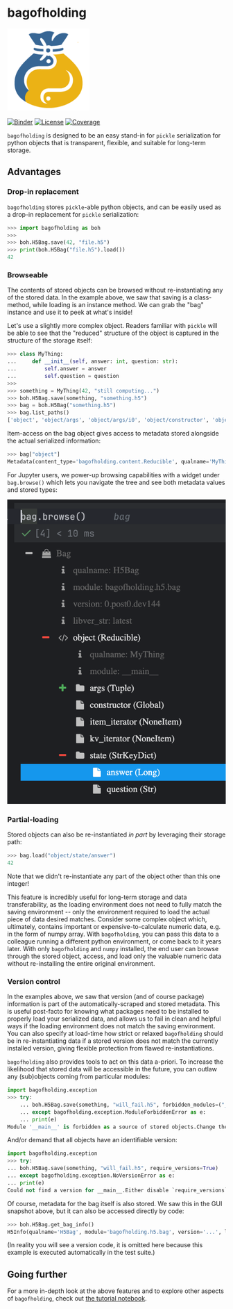 # bagofholding

<img src="_static/bagofholding_logo.png" alt="Logo" width="190"/>  

[![Binder](https://mybinder.org/badge_logo.svg)](https://mybinder.org/v2/gh/pyiron/bagofholding/HEAD)
[![License](https://img.shields.io/badge/License-BSD_3--Clause-blue.svg)](https://opensource.org/licenses/BSD-3-Clause)
[![Coverage](https://codecov.io/gh/pyiron/bagofholding/graph/badge.svg)](https://codecov.io/gh/pyiron/bagofholding)

[//]: # ([![Documentation]&#40;https://readthedocs.org/projects/bagofholding/badge/?version=latest&#41;]&#40;https://bagofholding.readthedocs.io/en/latest/?badge=latest&#41;)

[//]: # ([![Anaconda]&#40;https://anaconda.org/conda-forge/bagofholding/badges/version.svg&#41;]&#40;https://anaconda.org/conda-forge/bagofholding&#41;)
[//]: # ([![Last Updated]&#40;https://anaconda.org/conda-forge/bagofholding/badges/latest_release_date.svg&#41;]&#40;https://anaconda.org/conda-forge/bagofholding&#41;)

[//]: # ([![Platform]&#40;https://anaconda.org/conda-forge/bagofholding/badges/platforms.svg&#41;]&#40;https://anaconda.org/conda-forge/bagofholding&#41;)
[//]: # ([![Downloads]&#40;https://anaconda.org/conda-forge/bagofholding/badges/downloads.svg&#41;]&#40;https://anaconda.org/conda-forge/bagofholding&#41;)

`bagofholding` is designed to be an easy stand-in for `pickle` serialization for python objects that is transparent, flexible, and suitable for long-term storage.

## Advantages
### Drop-in replacement

`bagofholding` stores `pickle`-able python objects, and can be easily used as a drop-in replacement for `pickle` serialization:

```python
>>> import bagofholding as boh
>>>
>>> boh.H5Bag.save(42, "file.h5")
>>> print(boh.H5Bag("file.h5").load())
42

```


### Browseable

The contents of stored objects can be browsed without re-instantiating any of the stored data.
In the example above, we saw that saving is a class-method, while loading is an instance method.
We can grab the "bag" instance and use it to peek at what's inside!

Let's use a slightly more complex object.
Readers familiar with `pickle` will be able to see that the "reduced" structure of the object is captured in the structure of the storage itself:

```python
>>> class MyThing:
...     def __init__(self, answer: int, question: str):
...         self.answer = answer
...         self.question = question
>>>
>>> something = MyThing(42, "still computing...")
>>> boh.H5Bag.save(something, "something.h5")
>>> bag = boh.H5Bag("something.h5")
>>> bag.list_paths()
['object', 'object/args', 'object/args/i0', 'object/constructor', 'object/item_iterator', 'object/kv_iterator', 'object/state', 'object/state/answer', 'object/state/question']

```

Item-access on the bag object gives access to metadata stored alongside the actual serialized information:

```python
>>> bag["object"]
Metadata(content_type='bagofholding.content.Reducible', qualname='MyThing', module='__main__', version=None, meta=None)

```

For Jupyter users, we power-up browsing capabilities with a widget under `bag.browse()` which lets you navigate the tree and see both metadata values and stored types:

![](_static/widget_snapshot.png)


### Partial-loading

Stored objects can also be re-instantiated _in part_ by leveraging their storage path:

```python
>>> bag.load("object/state/answer")
42

```

Note that we didn't re-instantiate any part of the object other than this one integer!

This feature is incredibly useful for long-term storage and data transferability, as the loading environment does not need to fully match the saving environment -- only the environment required to load the actual piece of data desired matches.
Consider some complex object which, ultimately, contains important or expensive-to-calculate numeric data, e.g. in the form of numpy array.
With `bagofholding`, you can pass this data to a colleague running a different python environment, or come back to it years later.
With only `bagofholding` and `numpy` installed, the end user can browse through the stored object, access, and load only the valuable numeric data without re-installing the entire original environment.


### Version control

In the examples above, we saw that version (and of course package) information is part of the automatically-scraped and stored metadata.
This is useful post-facto for knowing what packages need to be installed to properly load your serialized data, and allows us to fail in clean and helpful ways if the loading environment does not match the saving environment.
You can also specify at load-time how strict or relaxed `bagofholding` should be in re-instantiating data if a stored version does not match the currently installed version, giving flexible protection from flawed re-instantiations.

`bagofholding` also provides tools to act on this data a-priori.
To increase the likelihood that stored data will be accessible in the future, you can outlaw any (sub)objects coming from particular modules:

```python
import bagofholding.exception
>>> try:
    ... boh.H5Bag.save(something, "will_fail.h5", forbidden_modules=("__main__",))
    ... except bagofholding.exception.ModuleForbiddenError as e:
    ... print(e)
Module '__main__' is forbidden as a source of stored objects.Change the `forbidden_modules` or move this object to an allowed module.

```

And/or demand that all objects have an identifiable version:

```python
import bagofholding.exception
>>> try:
... boh.H5Bag.save(something, "will_fail.h5", require_versions=True)
... except bagofholding.exception.NoVersionError as e:
... print(e)
Could not find a version for __main__.Either disable `require_versions`, use `version_scraping` to find an existingversion for this package, or add versioning to the unversioned package.

```

Of course, metadata for the bag itself is also stored.
We saw this in the GUI snapshot above, but it can also be accessed directly by code:

```python
>>> boh.H5Bag.get_bag_info()
H5Info(qualname='H5Bag', module='bagofholding.h5.bag', version='...', libver_str='latest')

```

(In reality you will see a version code, it is omitted here because this example is executed automatically in the test suite.)

## Going further

For a more in-depth look at the above features and to explore other aspects of `bagofholding`, check out [the tutorial notebook](../notebooks/tutorial.ipynb).
